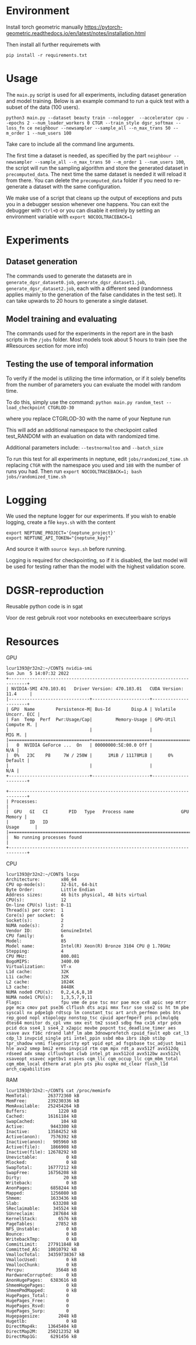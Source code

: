 # Environment

Install torch geometric manually https://pytorch-geometric.readthedocs.io/en/latest/notes/installation.html

Then install all further requiremets with

```pip install -r requirements.txt```

# Usage

The `main.py` script is used for all experiments, including dataset generation and model training. Below is an example command to run a quick test with a subset of the data (100 users).

```python3 main.py --dataset beauty train --nologger  --accelerator cpu --epochs 2 --num_loader_workers 0 CTGR --train_style dgsr_softmax --loss_fn ce neighbour --newsampler --sample_all --n_max_trans 50 --m_order 1 --num_users 100```

Take care to include all the command line arguments.

The first time a dataset is needed, as specified by the part `neighbour --newsampler --sample_all --n_max_trans 50 --m_order 1 --num_users 100`, the script will run the sampling algorithm and store the generated dataset in `precomputed_data`. The next time the same dataset is needed it will reload it from there. You can delete the `precomputed_data` folder if you need to re-generate a dataset with the same configuration.

We make use of a script that cleans up the output of exceptions and puts you in a debugger session whenever one happens. You can exit the debugger with `Ctrl+D` or you can disable it entirely by setting an environment variable with `export NOCOOLTRACEBACK=1`

# Experiments

## Dataset generation
The commands used to generate the datasets are in `generate_dgsr_dataset0.job`, `generate_dgsr_dataset1.job`, `generate_dgsr_dataset2.job`, each with a different seed (randomness applies mainly to the generation of the false candidates in the test set). It can take upwards to 20 hours to generate a single dataset.

## Model training and evaluating
The commands used for the experiments in the report are in the bash scripts in the `/jobs` folder. Most models took about 5 hours to train (see the #Resources section for more info)

## Testing the use of temporal information

To verify if the model is utilizing the time information, or if it solely benefits from the number of parameters you can evaluate the model with random time.

To do this, simply use the command:
```python main.py random_test --load_checkpoint CTGRLOD-30```

where you replace CTGRLOD-30 with the name of your Neptune run

This will add an additional namespace to the checkpoint called test_RANDOM with an evaluation on data with randomized time.

Additional parameters include: `--testnormaltoo` and `--batch_size`

To run this test for all experiments in neptune, edit `jobs/randomized_time.sh` replacing `CTGR` with the namespace you used and `188` with the number of runs you had. Then run `export NOCOOLTRACEBACK=1; bash jobs/randomized_time.sh`

# Logging

We used the neptune logger for our experiments. If you wish to enable logging, create a file `keys.sh` with the content

```
export NEPTUNE_PROJECT='{neptune_project}'
export NEPTUNE_API_TOKEN="{neptune_key}"
```

And source it with ```source keys.sh``` before running.

Logging is required for checkpointing, so if it is disabled, the last model will be used for testing rather than the model with the highest validation score.

# DGSR-reproduction

Reusable python code is in sgat

Voor de rest gebruik root voor notebooks en executeerbaare scripys


# Resources

GPU

```
lcur1393@r32n2:~/CONT$ nvidia-smi
Sun Jun  5 14:07:32 2022
+-----------------------------------------------------------------------------+
| NVIDIA-SMI 470.103.01   Driver Version: 470.103.01   CUDA Version: 11.4     |
|-------------------------------+----------------------+----------------------+
| GPU  Name        Persistence-M| Bus-Id        Disp.A | Volatile Uncorr. ECC |
| Fan  Temp  Perf  Pwr:Usage/Cap|         Memory-Usage | GPU-Util  Compute M. |
|                               |                      |               MIG M. |
|===============================+======================+======================|
|   0  NVIDIA GeForce ...  On   | 00000000:5E:00.0 Off |                  N/A |
|  0%   23C    P8     7W / 250W |      1MiB / 11178MiB |      0%      Default |
|                               |                      |                  N/A |
+-------------------------------+----------------------+----------------------+

+-----------------------------------------------------------------------------+
| Processes:                                                                  |
|  GPU   GI   CI        PID   Type   Process name                  GPU Memory |
|        ID   ID                                                   Usage      |
|=============================================================================|
|  No running processes found                                                 |
+-----------------------------------------------------------------------------+
```

CPU

```
lcur1393@r32n2:~/CONT$ lscpu
Architecture:        x86_64
CPU op-mode(s):      32-bit, 64-bit
Byte Order:          Little Endian
Address sizes:       46 bits physical, 48 bits virtual
CPU(s):              12
On-line CPU(s) list: 0-11
Thread(s) per core:  1
Core(s) per socket:  6
Socket(s):           2
NUMA node(s):        2
Vendor ID:           GenuineIntel
CPU family:          6
Model:               85
Model name:          Intel(R) Xeon(R) Bronze 3104 CPU @ 1.70GHz
Stepping:            4
CPU MHz:             800.081
BogoMIPS:            3400.00
Virtualization:      VT-x
L1d cache:           32K
L1i cache:           32K
L2 cache:            1024K
L3 cache:            8448K
NUMA node0 CPU(s):   0,2,4,6,8,10
NUMA node1 CPU(s):   1,3,5,7,9,11
Flags:               fpu vme de pse tsc msr pae mce cx8 apic sep mtrr pge mca cmov pat pse36 clflush dts acpi mmx fxsr sse sse2 ss ht tm pbe syscall nx pdpe1gb rdtscp lm constant_tsc art arch_perfmon pebs bts rep_good nopl xtopology nonstop_tsc cpuid aperfmperf pni pclmulqdq dtes64 monitor ds_cpl vmx smx est tm2 ssse3 sdbg fma cx16 xtpr pdcm pcid dca sse4_1 sse4_2 x2apic movbe popcnt tsc_deadline_timer aes xsave avx f16c rdrand lahf_lm abm 3dnowprefetch cpuid_fault epb cat_l3 cdp_l3 invpcid_single pti intel_ppin ssbd mba ibrs ibpb stibp tpr_shadow vnmi flexpriority ept vpid ept_ad fsgsbase tsc_adjust bmi1 hle avx2 smep bmi2 erms invpcid rtm cqm mpx rdt_a avx512f avx512dq rdseed adx smap clflushopt clwb intel_pt avx512cd avx512bw avx512vl xsaveopt xsavec xgetbv1 xsaves cqm_llc cqm_occup_llc cqm_mbm_total cqm_mbm_local dtherm arat pln pts pku ospke md_clear flush_l1d arch_capabilities
```

RAM
```
lcur1393@r32n2:~/CONT$ cat /proc/meminfo
MemTotal:       263772360 kB
MemFree:        239230336 kB
MemAvailable:   252454264 kB
Buffers:            1220 kB
Cached:         16161184 kB
SwapCached:          104 kB
Active:          9443300 kB
Inactive:       13584252 kB
Active(anon):    7576392 kB
Inactive(anon):   905960 kB
Active(file):    1866908 kB
Inactive(file): 12678292 kB
Unevictable:           0 kB
Mlocked:               0 kB
SwapTotal:      16777212 kB
SwapFree:       16756208 kB
Dirty:                20 kB
Writeback:             0 kB
AnonPages:       6858244 kB
Mapped:          1256080 kB
Shmem:           1633436 kB
Slab:             633208 kB
SReclaimable:     345524 kB
SUnreclaim:       287684 kB
KernelStack:        6576 kB
PageTables:        27852 kB
NFS_Unstable:          0 kB
Bounce:                0 kB
WritebackTmp:          0 kB
CommitLimit:    277911848 kB
Committed_AS:   10010792 kB
VmallocTotal:   34359738367 kB
VmallocUsed:           0 kB
VmallocChunk:          0 kB
Percpu:            35648 kB
HardwareCorrupted:     0 kB
AnonHugePages:   6383616 kB
ShmemHugePages:        0 kB
ShmemPmdMapped:        0 kB
HugePages_Total:       0
HugePages_Free:        0
HugePages_Rsvd:        0
HugePages_Surp:        0
Hugepagesize:       2048 kB
Hugetlb:               0 kB
DirectMap4k:    13645404 kB
DirectMap2M:    250212352 kB
DirectMap1G:     6291456 kB

```